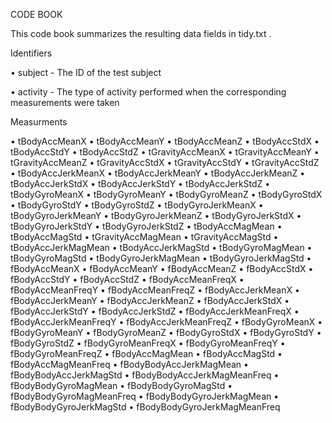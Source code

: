 CODE BOOK

This code book summarizes the resulting data fields in  tidy.txt .

Identifiers

• subject  - The ID of the test subject

• activity  - The type of activity performed when the corresponding measurements were taken


Measurments


• tBodyAccMeanX 
• tBodyAccMeanY 
• tBodyAccMeanZ 
• tBodyAccStdX 
• tBodyAccStdY 
• tBodyAccStdZ 
• tGravityAccMeanX 
• tGravityAccMeanY 
• tGravityAccMeanZ 
• tGravityAccStdX 
• tGravityAccStdY 
• tGravityAccStdZ 
• tBodyAccJerkMeanX 
• tBodyAccJerkMeanY 
• tBodyAccJerkMeanZ 
• tBodyAccJerkStdX 
• tBodyAccJerkStdY 
• tBodyAccJerkStdZ 
• tBodyGyroMeanX 
• tBodyGyroMeanY 
• tBodyGyroMeanZ 
• tBodyGyroStdX 
• tBodyGyroStdY 
• tBodyGyroStdZ 
• tBodyGyroJerkMeanX 
• tBodyGyroJerkMeanY 
• tBodyGyroJerkMeanZ 
• tBodyGyroJerkStdX 
• tBodyGyroJerkStdY 
• tBodyGyroJerkStdZ 
• tBodyAccMagMean 
• tBodyAccMagStd 
• tGravityAccMagMean 
• tGravityAccMagStd 
• tBodyAccJerkMagMean 
• tBodyAccJerkMagStd 
• tBodyGyroMagMean 
• tBodyGyroMagStd 
• tBodyGyroJerkMagMean 
• tBodyGyroJerkMagStd 
• fBodyAccMeanX 
• fBodyAccMeanY 
• fBodyAccMeanZ 
• fBodyAccStdX 
• fBodyAccStdY 
• fBodyAccStdZ 
• fBodyAccMeanFreqX 
• fBodyAccMeanFreqY 
• fBodyAccMeanFreqZ 
• fBodyAccJerkMeanX 
• fBodyAccJerkMeanY 
• fBodyAccJerkMeanZ 
• fBodyAccJerkStdX 
• fBodyAccJerkStdY 
• fBodyAccJerkStdZ 
• fBodyAccJerkMeanFreqX 
• fBodyAccJerkMeanFreqY 
• fBodyAccJerkMeanFreqZ 
• fBodyGyroMeanX 
• fBodyGyroMeanY 
• fBodyGyroMeanZ 
• fBodyGyroStdX 
• fBodyGyroStdY 
• fBodyGyroStdZ 
• fBodyGyroMeanFreqX 
• fBodyGyroMeanFreqY 
• fBodyGyroMeanFreqZ 
• fBodyAccMagMean 
• fBodyAccMagStd 
• fBodyAccMagMeanFreq 
• fBodyBodyAccJerkMagMean 
• fBodyBodyAccJerkMagStd 
• fBodyBodyAccJerkMagMeanFreq 
• fBodyBodyGyroMagMean 
• fBodyBodyGyroMagStd 
• fBodyBodyGyroMagMeanFreq 
• fBodyBodyGyroJerkMagMean 
• fBodyBodyGyroJerkMagStd 
• fBodyBodyGyroJerkMagMeanFreq 
